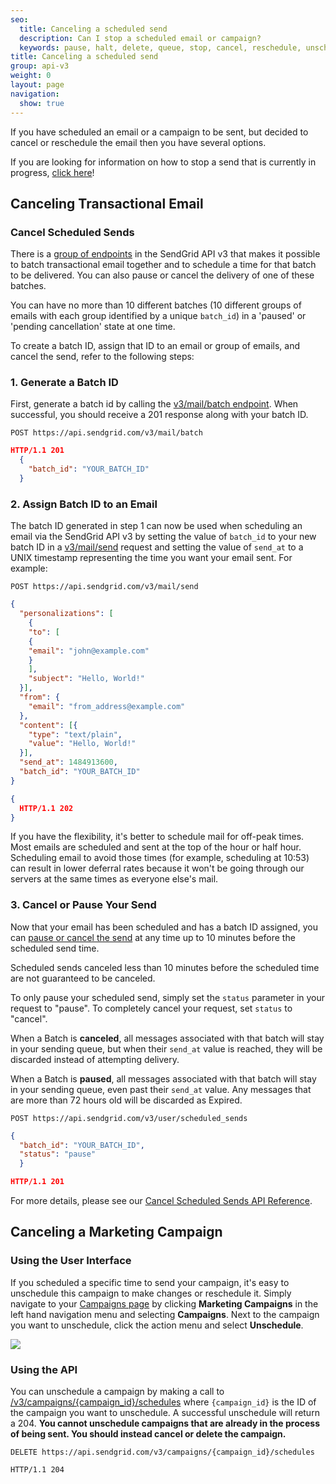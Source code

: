 ```yaml
---
seo:
  title: Canceling a scheduled send
  description: Can I stop a scheduled email or campaign?
  keywords: pause, halt, delete, queue, stop, cancel, reschedule, unschedule
title: Canceling a scheduled send
group: api-v3
weight: 0
layout: page
navigation:
  show: true
---
```


If you have scheduled an email or a campaign to be sent, but decided to cancel or reschedule the email then you have several options.

<call-out type="warning">

If you are looking for information on how to stop a send that is currently in progress, [click here]({{root_url}}/for-developers/sending-email/stopping-an-in-progress-send/ )!

</call-out>

## 	Canceling Transactional Email

 ### 	Cancel Scheduled Sends

There is a [group of endpoints]({{root_url}}/API_Reference/Web_API_v3/cancel_schedule_send.html) in the SendGrid API v3 that makes it possible to batch transactional email together and to schedule a time for that batch to be delivered. You can also pause or cancel the delivery of one of these batches.

<call-out>

You can have no more than 10 different batches (10 different groups of emails with each group identified by a unique `batch_id`) in a 'paused' or 'pending cancellation' state at one time.

</call-out>

To create a batch ID, assign that ID to an email or group of emails, and cancel the send, refer to the following steps:

 ### 	1. Generate a Batch ID

First, generate a batch id by calling the [v3/mail/batch endpoint]({{root_url}}/API_Reference/Web_API_v3/cancel_schedule_send.html#-Batch-IDs). When successful, you should receive a 201 response along with your batch ID.

`POST https://api.sendgrid.com/v3/mail/batch`
``` json
HTTP/1.1 201
  {
    "batch_id": "YOUR_BATCH_ID"
  }
```

 ### 	2. Assign Batch ID to an Email

The batch ID generated in step 1 can now be used when scheduling an email via the SendGrid API v3 by setting the value of `batch_id` to your new batch ID in a [v3/mail/send]({{root_url}}/API_Reference/Web_API_v3/Mail/index.html) request and setting the value of `send_at` to a UNIX timestamp representing the time you want your email sent. For example:

`POST https://api.sendgrid.com/v3/mail/send`

``` json
{
  "personalizations": [
    {
    "to": [
    {
    "email": "john@example.com"
    }
    ],
    "subject": "Hello, World!"
  }],
  "from": {
    "email": "from_address@example.com"
  },
  "content": [{
    "type": "text/plain",
    "value": "Hello, World!"
  }],
  "send_at": 1484913600,
  "batch_id": "YOUR_BATCH_ID"
}
```
``` json
{
  HTTP/1.1 202
}
```

<call-out>

If you have the flexibility, it's better to schedule mail for off-peak times. Most emails are scheduled and sent at the top of the hour or half hour. Scheduling email to avoid those times (for example, scheduling at 10:53) can result in lower deferral rates because it won't be going through our servers at the same times as everyone else's mail.

</call-out>

 ### 	3. Cancel or Pause Your Send

Now that your email has been scheduled and has a batch ID assigned, you can [pause or cancel the send]({{root_url}}/API_Reference/Web_API_v3/cancel_schedule_send.html#-Cancel-Scheduled-Sends) at any time up to 10 minutes before the scheduled send time.

<call-out type="warning">

Scheduled sends canceled less than 10 minutes before the scheduled time are not guaranteed to be canceled.

</call-out>

To only pause your scheduled send, simply set the `status` parameter in your request to "pause". To completely cancel your request, set `status` to "cancel".

When a Batch is **canceled**, all messages associated with that batch will stay in your sending queue, but when their `send_at` value is reached, they will be discarded instead of attempting delivery.

When a Batch is **paused**, all messages associated with that batch will stay in your sending queue, even past their `send_at` value. Any messages that are more than 72 hours old will be discarded as Expired.

`POST https://api.sendgrid.com/v3/user/scheduled_sends`
``` json
{
  "batch_id": "YOUR_BATCH_ID",
  "status": "pause"
  }
```

``` json
HTTP/1.1 201
```

For more details, please see our [Cancel Scheduled Sends API Reference]({{root_url}}/API_Reference/Web_API_v3/cancel_schedule_send.html).

## 	Canceling a Marketing Campaign

 ### 	Using the User Interface

If you scheduled a specific time to send your campaign, it's easy to unschedule this campaign to make changes or reschedule it. Simply navigate to your [Campaigns page](https://sendgrid.com/marketing_campaigns/ui/campaigns) by clicking **Marketing Campaigns** in the left hand navigation menu and selecting **Campaigns**. Next to the campaign you want to unschedule, click the action menu and select **Unschedule**.

![]({{root_url}}/images/unschedule_campaign.gif)

 ### 	Using the API

You can unschedule a campaign by making a call to [/v3/campaigns/{campaign_id}/schedules]({{root_url}}/API_Reference/Web_API_v3/Marketing_Campaigns/campaigns.html#Unschedule-a-Scheduled-Campaign-DELETE) where `{campaign_id}` is the ID of the campaign you want to unschedule. A successful unschedule will return a 204. **You cannot unschedule campaigns that are already in the process of being sent. You should instead cancel or delete the campaign.**

`DELETE https://api.sendgrid.com/v3/campaigns/{campaign_id}/schedules`

`HTTP/1.1 204`
